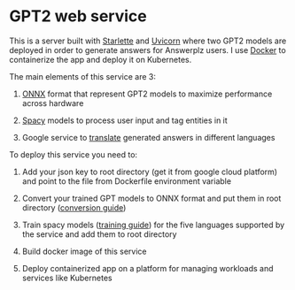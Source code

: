 # GPT2 web service

This is a server built with [Starlette](https://www.starlette.io/ "Starlette") and [Uvicorn](https://www.uvicorn.org/ "Uvicorn") where two GPT2 models are deployed in order to generate answers for Answerplz users.
I use [Docker](https://www.docker.com/ "Docker") to containerize the app and deploy it on Kubernetes.

The main elements of this service are 3:

1. [ONNX](https://onnx.ai/ "ONNX") format that represent GPT2 models to maximize performance across hardware

2. [Spacy](https://spacy.io/ "Spacy") models to process user input and tag entities in it

3. Google service to [translate](https://cloud.google.com/translate "Google cloud translate") generated answers in different languages

To deploy this service you need to:

1. Add your json key to root directory (get it from google cloud platform) and point to the file from Dockerfile environment variable

2. Convert your trained GPT models to ONNX format and put them in root directory ([conversion guide](https://github.com/onnx/tutorials#converting-to-onnx-format "ONNX conversion tutorial"))

3. Train spacy models ([training guide](https://spacy.io/usage/training "Training spacy")) for the five languages supported by the service and add them to root directory

4. Build docker image of this service

5. Deploy containerized app on a platform for managing workloads and services like Kubernetes
